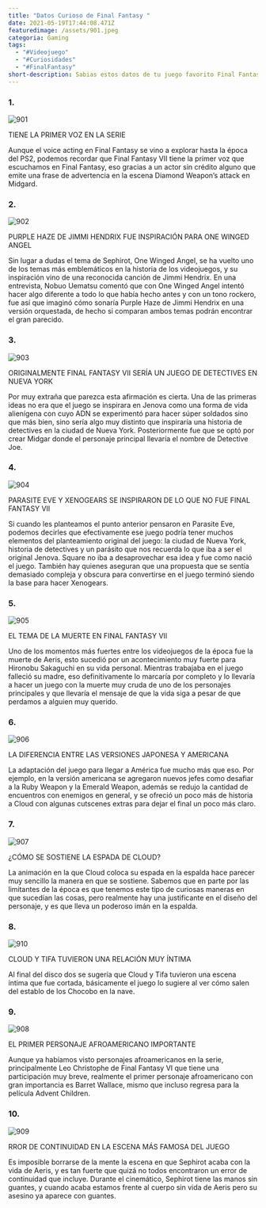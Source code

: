 ```yaml
---
title: "Datos Curioso de Final Fantasy "
date: 2021-05-19T17:44:08.471Z
featuredimage: /assets/901.jpeg
categoria: Gaming
tags:
  - "#Videojuego"
  - "#Curiosidades"
  - "#FinalFantasy"
short-description: Sabias estos datos de tu juego favorito Final Fantasy?
---
```

### 1.

![901](/assets/901.jpeg "901")

TIENE LA PRIMER VOZ EN LA SERIE<br/>

Aunque el voice acting en Final Fantasy se vino a explorar hasta la época del PS2, podemos recordar que Final Fantasy VII tiene la primer voz que escuchamos en Final Fantasy, eso gracias a un actor sin crédito alguno que emite una frase de advertencia en la escena Diamond Weapon’s attack en Midgard.

### 2.

![902](/assets/902.jpg "902")

PURPLE HAZE DE JIMMI HENDRIX FUE INSPIRACIÓN PARA ONE WINGED ANGEL<br/>

Sin lugar a dudas el tema de Sephirot, One Winged Angel, se ha vuelto uno de los temas más emblemáticos en la historia de los videojuegos, y su inspiración vino de una reconocida canción de Jimmi Hendrix. En una entrevista, Nobuo Uematsu comentó que con One Winged Angel intentó hacer algo diferente a todo lo que había hecho antes y con un tono rockero, fue así que imaginó cómo sonaría Purple Haze de Jimmi Hendrix en una versión orquestada, de hecho si comparan ambos temas podrán encontrar el gran parecido.

### 3.

![903](/assets/903.jpg "903")

ORIGINALMENTE FINAL FANTASY VII SERÍA UN JUEGO DE DETECTIVES EN NUEVA YORK<br/>

Por muy extraña que parezca esta afirmación es cierta. Una de las primeras ideas no era que el juego se inspirara en Jenova como una forma de vida alienígena con cuyo ADN se experimentó para hacer súper soldados sino que más bien, sino sería algo muy distinto que inspiraría una historia de detectives en la ciudad de Nueva York. Posteriormente fue que se optó por crear Midgar donde el personaje principal llevaría el nombre de Detective Joe.

### 4.



![904](/assets/904.jpg "904")



PARASITE EVE Y XENOGEARS SE INSPIRARON DE LO QUE NO FUE FINAL FANTASY VII<br/>

Si cuando les planteamos el punto anterior pensaron en Parasite Eve, podemos decirles que efectivamente ese juego podría tener muchos elementos del planteamiento original del juego: la ciudad de Nueva York, historia de detectives y un parásito que nos recuerda lo que iba a ser el original Jenova. Square no iba a desaprovechar esa idea y fue como nació el juego. También hay quienes aseguran que una propuesta que se sentía demasiado compleja y obscura para convertirse en el juego terminó siendo la base para hacer Xenogears.

### 5.

![905](/assets/905.jpg "905")

EL TEMA DE LA MUERTE EN FINAL FANTASY VII<br/>

Uno de los momentos más fuertes entre los videojuegos de la época fue la muerte de Aeris, esto sucedió por un acontecimiento muy fuerte para Hironobu Sakaguchi en su vida personal. Mientras trabajaba en el juego falleció su madre, eso definitivamente lo marcaría por completo y lo llevaría a hacer un juego con la muerte muy cruda de uno de los personajes principales y que llevaría el mensaje de que la vida siga a pesar de que perdamos a alguien muy querido.

### 6.

![906](/assets/906.jpg "906")

LA DIFERENCIA ENTRE LAS VERSIONES JAPONESA Y AMERICANA<br/>

La adaptación del juego para llegar a América fue mucho más que eso. Por ejemplo, en la versión americana se agregaron nuevos jefes como desafiar a la Ruby Weapon y la Emerald Weapon, además se redujo la cantidad de encuentros con enemigos en general, y se ofreció un poco más de historia a Cloud con algunas cutscenes extras para dejar el final un poco más claro.

### 7.

![907](/assets/907.png "907")

¿CÓMO SE SOSTIENE LA ESPADA DE CLOUD?<br/>

La animación en la que Cloud coloca su espada en la espalda hace parecer muy sencillo la manera en que se sostiene. Sabemos que en parte por las limitantes de la época es que tenemos este tipo de curiosas maneras en que sucedían las cosas, pero realmente hay una justificante en el diseño del personaje, y es que lleva un poderoso imán en la espalda.

### 8.

![910](/assets/910.jpg "910")

CLOUD Y TIFA TUVIERON UNA RELACIÓN MUY ÍNTIMA<br/>

Al final del disco dos se sugería que Cloud y Tifa tuvieron una escena íntima que fue cortada, básicamente el juego lo sugiere al ver cómo salen del establo de los Chocobo en la nave.

### 9.

![908](/assets/908.jpg "908")

EL PRIMER PERSONAJE AFROAMERICANO IMPORTANTE<br/>

Aunque ya habíamos visto personajes afroamericanos en la serie, principalmente Leo Christophe de Final Fantasy VI que tiene una participación muy breve, realmente el primer personaje afroamericano con gran importancia es Barret Wallace, mismo que incluso regresa para la película Advent Children.

### 10.

![909](/assets/909.jpg "909")

RROR DE CONTINUIDAD EN LA ESCENA MÁS FAMOSA DEL JUEGO <br/>

Es imposible borrarse de la mente la escena en que Sephirot acaba con la vida de Aeris, y es tan fuerte que quizá no todos encontraron un error de continuidad que incluye. Durante el cinemático, Sephirot tiene las manos sin guantes, y cuando acaba estamos frente al cuerpo sin vida de Aeris pero su asesino ya aparece con guantes.